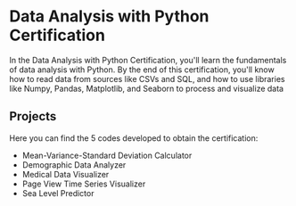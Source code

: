 # Data Analysis with Python Certification

In the Data Analysis with Python Certification, you'll learn the fundamentals of data analysis with Python. By the end of this certification, you'll know how to read data from sources like CSVs and SQL, and how to use libraries like Numpy, Pandas, Matplotlib, and Seaborn to process and visualize data

## Projects
Here you can find the 5 codes developed to obtain the certification:
- Mean-Variance-Standard Deviation Calculator
- Demographic Data Analyzer
- Medical Data Visualizer
- Page View Time Series Visualizer
- Sea Level Predictor